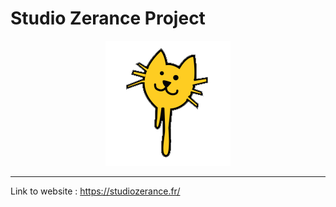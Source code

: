 # Studio Zerance Project 
<p align="center">
    <img src="./public/img/logo_original.png" width="200" height="200" >
</p>

---

Link to website : https://studiozerance.fr/
